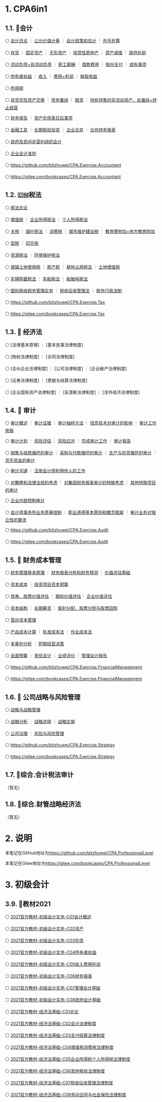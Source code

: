 # 1. CPA6in1

## 1.1. :sweet_potato:会计

:white_circle: [会计总论](CPA6in1/1会计/会计总论.md) ┊
[公允价值计量](CPA6in1/1会计/公允价值计量.md) ┊
[会计政策和估计](CPA6in1/1会计/会计政策和估计.md) ┊
[外币折算](CPA6in1/1会计/外币折算.md)

:white_circle: [存货](CPA6in1/1会计/资产.存货.md) ┊
[固定资产](CPA6in1/1会计/资产.固定资产.md) ┊
[无形资产](CPA6in1/1会计/资产.无形资产.md) ┊
[投资性房地产](CPA6in1/1会计/资产.投资性房地产.md) ┊
[资产减值](CPA6in1/1会计/资产.资产减值.md) ┊
[政府补助](CPA6in1/1会计/政府补助.md)

:white_circle: [流动负债+非流动负债](CPA6in1/1会计/负债.流动负债+非流动负债.md)
┊ [职工薪酬](CPA6in1/1会计/负债.职工薪酬.md) ┊
[借款费用](CPA6in1/1会计/负债.借款费用.md) ┊
[股份支付](CPA6in1/1会计/负债.股份支付.md) ┊
[或有事项](CPA6in1/1会计/负债.或有事项.md)

:white_circle: [所有者权益](CPA6in1/1会计/所有者权益.md) ┊
[收入](CPA6in1/1会计/收入.md) ┊ [费用+利润](CPA6in1/1会计/费用+利润.md) ┊
[每股收益](CPA6in1/1会计/每股收益.md)

:white_circle: [所得税](CPA6in1/1会计/所得税.md)

:white_circle: [非货币性资产交换](CPA6in1/1会计/特殊.非货币性资产交换.md) ┊
[债务重组](CPA6in1/1会计/特殊.债务重组.md) ┊ [租赁](CPA6in1/1会计/特殊.租赁.md)
┊
[持有待售的非流动资产、处置组+终止经营](CPA6in1/1会计/特殊.持有待售的非流动资产、处置组+终止经营.md)

:white_circle: [财务报告](CPA6in1/1会计/财务报告.md) ┊
[资产负债表日后事项](CPA6in1/1会计/资产负债表日后事项.md)

:white_circle: [金融工具](CPA6in1/1会计/金融工具.md) ┊
[长期股权投资](CPA6in1/1会计/长期股权投资.md) ┊
[企业合并](CPA6in1/1会计/企业合并.md) ┊
[合并财务报表](CPA6in1/1会计/合并财务报表.md)

:white_circle:
[政府及民间非营利组织会计](CPA6in1/1会计/政府及民间非营利组织会计.md)

:white_circle: [企业会计准则](CPA6in1/1会计/企业会计准则.md)

:white_circle: <https://github.com/bitzhuwei/CPA.Exercise.Accountant>

:white_circle: <https://gitee.com/bookcases/CPA.Exercise.Accountant>

## 1.2. :cn:税法

:white_circle: [税法总论](CPA6in1/2税法/C01.税法总论.md)

:white_circle: [增值税](CPA6in1/2税法/C02.增值税.md) ┊
[企业所得税法](CPA6in1/2税法/C04.企业所得税法.md) ┊
[个人所得税法](CPA6in1/2税法/C05.个人所得税法.md)

:white_circle: [关税](CPA6in1/2税法/关税.md) ┊
[烟叶税法](CPA6in1/2税法/烟叶税法.md) ┊ [消费税](CPA6in1/2税法/C03.消费税.md) ┊
[城市维护建设税](CPA6in1/2税法/城市维护建设税.md) ┊
[教育费附加+地方教育附加](CPA6in1/2税法/教育费附加和地方教育附加.md)

:white_circle: [契税](CPA6in1/2税法/契税.md) ┊ [印花税](CPA6in1/2税法/印花税.md)

:white_circle: [资源税法](CPA6in1/2税法/资源税法.md) ┊
[环境保护税法](CPA6in1/2税法/环境保护税法.md)

:white_circle: [城镇土地使用税](CPA6in1/2税法/城镇土地使用税.md) ┊
[房产税](CPA6in1/2税法/房产税.md) ┊
[耕地占用税法](CPA6in1/2税法/耕地占用税法.md) ┊
[土地增值税](CPA6in1/2税法/土地增值税.md)

:white_circle: [车辆购置税法](CPA6in1/2税法/车辆购置税法.md) ┊
[车船税法](CPA6in1/2税法/车船税法.md) ┊
[船舶吨税法](CPA6in1/2税法/船舶吨税法.md)

:white_circle: [国际税收税务管理实务](CPA6in1/2税法/国际税收税务管理实务.md) ┊
[税收征收管理法](CPA6in1/2税法/税收征收管理法.md) ┊
[税务行政法制](CPA6in1/2税法/税务行政法制.md)

:white_circle: <https://github.com/bitzhuwei/CPA.Exercise.Tax>

:white_circle: <https://gitee.com/bookcases/CPA.Exercise.Tax>

## 1.3. :triangular_ruler: 经济法

:white_circle: [法律基本原理] ┊ [基本民事法律制度]

:white_circle: [物权法律制度] ┊ [合同法律制度]

:white_circle: [合伙企业法律制度] ┊ [公司法律制度] ┊ [企业破产法律制度]

:white_circle: [证券法律制度] ┊ [票据与结算法律制度]

:white_circle: [企业国有资产法律制度] ┊ [反垄断法律制度] ┊ [涉外经济法律制度]

## 1.4. :mag_right: 审计

:white_circle: [审计概述](CPA6in1/4审计/审计概述.md) ┊
[审计证据](CPA6in1/4审计/审计证据.md) ┊
[审计抽样方法](CPA6in1/4审计/审计抽样方法.md) ┊
[信息技术对审计的影响](CPA6in1/4审计/信息技术对审计的影响.md) ┊
[审计工作底稿](CPA6in1/4审计/审计工作底稿.md)

:white_circle: [审计计划](CPA6in1/4审计/审计计划.md) ┊
[风险评估](CPA6in1/4审计/风险评估.md) ┊ [风险应对](CPA6in1/4审计/风险应对.md) ┊
[完成审计工作](CPA6in1/4审计/完成审计工作.md) ┊
[审计报告](CPA6in1/4审计/审计报告.md)

:white_circle: [销售与收款循环的审计](CPA6in1/4审计/销售与收款循环的审计.md) ┊
[采购与付款循环的审计](CPA6in1/4审计/采购与付款循环的审计.md) ┊
[生产与存货循环的审计](CPA6in1/4审计/生产与存货循环的审计.md) ┊
[货币资金的审计](CPA6in1/4审计/货币资金的审计.md)

:white_circle: [审计沟通](CPA6in1/4审计/审计沟通.md) ┊
[注册会计师利用他人的工作](CPA6in1/4审计/注册会计师利用他人的工作.md)

:white_circle: [对舞弊和法律法规的考虑](CPA6in1/4审计/对舞弊和法律法规的考虑.md)
┊ [对集团财务报表审计的特殊考虑](CPA6in1/4审计/对集团财务报表审计的特殊考虑.md)
┊ [其他特殊项目的审计](CPA6in1/4审计/其他特殊项目的审计.md)

:white_circle: [企业内部控制审计](CPA6in1/4审计/企业内部控制审计.md)

:white_circle:
[会计师事务所业务质量控制](CPA6in1/4审计/会计师事务所业务质量控制.md) ┊
[职业道德基本原则和概念框架](CPA6in1/4审计/职业道德基本原则和概念框架.md) ┊
[审计业务对独立性的要求](CPA6in1/4审计/审计业务对独立性的要求.md)

:white_circle: <https://github.com/bitzhuwei/CPA.Exercise.Audit>

:white_circle: <https://gitee.com/bookcases/CPA.Exercise.Audit>

## 1.5. :telescope: 财务成本管理

:white_circle: [财务管理基本原理](CPA6in1/5财管/C01财务管理基本原理.md) ┊
[财务报表分析和财务预测](CPA6in1/5财管/C02财务报表分析和财务预测.md) ┊
[价值评估基础](CPA6in1/5财管/C03价值评估基础.md)

:white_circle: [资本成本](CPA6in1/5财管/C04资本成本.md) ┊
[投资项目资本预算](CPA6in1/5财管/C05投资项目资本预算.md)

:white_circle: [债券、股票价值评估](CPA6in1/5财管/C06债券、股票价值评估.md) ┊
[期权价值评估](CPA6in1/5财管/C07期权价值评估.md)┊
[企业价值评估](CPA6in1/5财管/C08企业价值评估.md)

:white_circle: [资本结构](CPA6in1/5财管/C09资本结构.md) ┊
[长期筹资](CPA6in1/5财管/C10长期筹资.md) ┊
[股利分配、股票分割与股票回购](CPA6in1/5财管/C11股利分配、股票分割与股票回购.md)

:white_circle: [营运资本管理](CPA6in1/5财管/C12营运资本管理.md)

:white_circle: [产品成本计算](CPA6in1/5财管/C13产品成本计算.md) ┊
[标准成本法](CPA6in1/5财管/C14标准成本法.md) ┊
[作业成本法](CPA6in1/5财管/C15作业成本法.md)

:white_circle: [本量利分析](CPA6in1/5财管/C16本量利分析.md) ┊
[短期经营决策](CPA6in1/5财管/C17短期经营决策.md)

:white_circle: [全面预算](CPA6in1/5财管/C18全面预算.md) ┊
[责任会计](CPA6in1/5财管/C19责任会计.md) ┊
[业绩评价](CPA6in1/5财管/C20业绩评价.md) ┊
[管理会计报告](CPA6in1/5财管/C21管理会计报告.md)

:white_circle: <https://github.com/bitzhuwei/CPA.Exercise.FinancialManagement>

:white_circle: <https://gitee.com/bookcases/CPA.Exercise.FinancialManagement>

## 1.6. :seat: 公司战略与风险管理

:white_circle: [战略与战略管理](CPA6in1/6战略/战略与战略管理.md)

:white_circle: [战略分析](CPA6in1/6战略/战略分析.md) ┊
[战略选择](CPA6in1/6战略/战略选择.md) ┊ [战略实施](CPA6in1/6战略/战略实施.md)

:white_circle: [公司治理](CPA6in1/6战略/公司治理.md) ┊
[风险与风险管理](CPA6in1/6战略/风险与风险管理.md)

:white_circle: <https://github.com/bitzhuwei/CPA.Exercise.Strategy>

:white_circle: <https://gitee.com/bookcases/CPA.Exercise.Strategy>

## 1.7. :gem:综合.会计税法审计

（暂无）

## 1.8. :crystal_ball:综合.财管战略经济法

（暂无）

# 2. 说明

本笔记在GitHub地址为<https://github.com/bitzhuwei/CPA.ProfessionalLevel>

本笔记在Gitee地址为<https://gitee.com/bookcases/CPA.ProfessionalLevel>

# 3. 初级会计

## 3.9. :sweet_potato:教材2021

:white_circle:
[2021官方教材-初级会计实务-C01会计概述](初级会计/教材2021/2021官方教材-初级会计实务-C01会计概述.md)

:white_circle:
[2021官方教材-初级会计实务-C02资产](初级会计/教材2021/2021官方教材-初级会计实务-C02资产.md)

:white_circle:
[2021官方教材-初级会计实务-C03负债](初级会计/教材2021/2021官方教材-初级会计实务-C03负债.md)

:white_circle:
[2021官方教材-初级会计实务-C04所有者权益](初级会计/教材2021/2021官方教材-初级会计实务-C04所有者权益.md)

:white_circle:
[2021官方教材-初级会计实务-C05收入费用利润](初级会计/教材2021/2021官方教材-初级会计实务-C05收入费用利润.md)

:white_circle:
[2021官方教材-初级会计实务-C06财务报表](初级会计/教材2021/2021官方教材-初级会计实务-C06财务报表.md)

:white_circle:
[2021官方教材-初级会计实务-C07管理会计基础](初级会计/教材2021/2021官方教材-初级会计实务-C07管理会计基础.md)

:white_circle:
[2021官方教材-初级会计实务-C08政府会计基础](初级会计/教材2021/2021官方教材-初级会计实务-C08政府会计基础.md)

:white_circle:
[2021官方教材-经济法基础-C01总论](初级会计/教材2021/2021官方教材-经济法基础-C01总论.md)

:white_circle:
[2021官方教材-经济法基础-C02会计法律制度](初级会计/教材2021/2021官方教材-经济法基础-C02会计法律制度.md)

:white_circle:
[2021官方教材-经济法基础-C03支付结算法律制度](初级会计/教材2021/2021官方教材-经济法基础-C03支付结算法律制度.md)

:white_circle:
[2021官方教材-经济法基础-C04增值税消费税法律制度](初级会计/教材2021/2021官方教材-经济法基础-C04增值税消费税法律制度.md)

:white_circle:
[2021官方教材-经济法基础-C05企业所得税个人所得税法律制度](初级会计/教材2021/2021官方教材-经济法基础-C05企业所得税个人所得税法律制度.md)

:white_circle:
[2021官方教材-经济法基础-C06其他税收法律制度](初级会计/教材2021/2021官方教材-经济法基础-C06其他税收法律制度.md)

:white_circle:
[2021官方教材-经济法基础-C07税收征收管理法律制度](初级会计/教材2021/2021官方教材-经济法基础-C07税收征收管理法律制度.md)

:white_circle:
[2021官方教材-经济法基础-C08劳动合同与社会保险法律制度](初级会计/教材2021/2021官方教材-经济法基础-C08劳动合同与社会保险法律制度.md)
